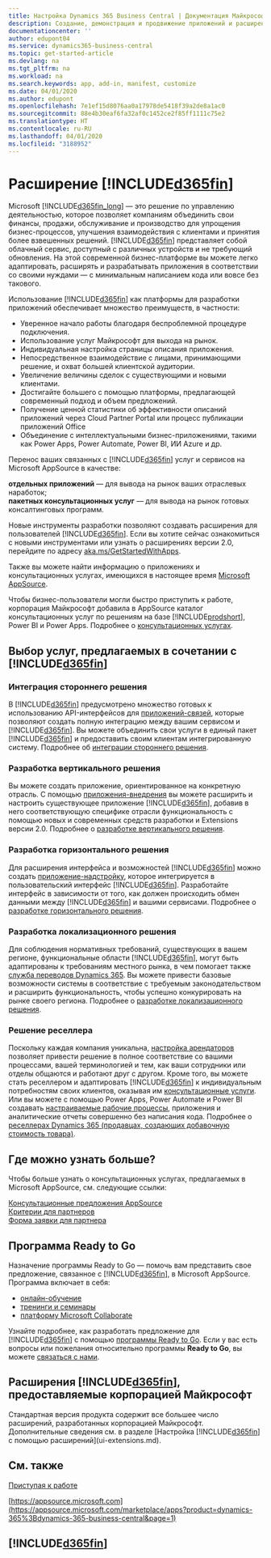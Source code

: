 ```yaml
---
title: Настройка Dynamics 365 Business Central | Документация Майкрософт
description: Создание, демонстрация и продвижение приложений и расширений для Business Central.
documentationcenter: ''
author: edupont04
ms.service: dynamics365-business-central
ms.topic: get-started-article
ms.devlang: na
ms.tgt_pltfrm: na
ms.workload: na
ms.search.keywords: app, add-in, manifest, customize
ms.date: 04/01/2020
ms.author: edupont
ms.openlocfilehash: 7e1ef15d8076aa0a17978de5418f39a2de8a1ac0
ms.sourcegitcommit: 88e4b30eaf6fa32af0c1452ce2f85ff1111c75e2
ms.translationtype: HT
ms.contentlocale: ru-RU
ms.lasthandoff: 04/01/2020
ms.locfileid: "3188952"
---
```

# <a name="extending-d365fin"></a>Расширение [!INCLUDE[d365fin](includes/d365fin_md.md)]
Microsoft [!INCLUDE[d365fin_long](includes/d365fin_long_md.md)] — это решение по управлению деятельностью, которое позволяет компаниям объединить свои финансы, продажи, обслуживание и производство для упрощения бизнес-процессов, улучшения взаимодействия с клиентами и принятия более взвешенных решений. [!INCLUDE[d365fin](includes/d365fin_md.md)] представляет собой облачный сервис, доступный с различных устройств и не требующий обновления. На этой современной бизнес-платформе вы можете легко адаптировать, расширять и разрабатывать приложения в соответствии со своими нуждами — с минимальным написанием кода или вовсе без такового.  

Использование [!INCLUDE[d365fin](includes/d365fin_md.md)] как платформы для разработки приложений обеспечивает множество преимуществ, в частности:

* Уверенное начало работы благодаря беспроблемной процедуре подключения.
* Использование услуг Майкрософт для выхода на рынок.
* Индивидуальная настройка страницы описания приложения.
* Непосредственное взаимодействие с лицами, принимающими решение, и охват большей клиентской аудитории.
* Увеличение величины сделок с существующими и новыми клиентами.
* Достигайте большего с помощью платформы, предлагающей современный подход и объем предложений.  
* Получение ценной статистики об эффективности описаний приложений через Cloud Partner Portal или процесс публикации приложений Office
* Объединение с интеллектуальными бизнес-приложениями, такими как Power Apps, Power Automate, Power BI, ИИ Azure и др.  

Перенос ваших связанных с [!INCLUDE[d365fin](includes/d365fin_md.md)] услуг и сервисов на Microsoft AppSource в качестве:

**отдельных приложений** — для вывода на рынок ваших отраслевых наработок;  
**пакетных консультационных услуг** — для вывода на рынок готовых консалтинговых программ.

Новые инструменты разработки позволяют создавать расширения для пользователей [!INCLUDE[d365fin](includes/d365fin_md.md)]. Если вы хотите сейчас ознакомиться с новыми инструментами или узнать о расширениях версии 2.0, перейдите по адресу [aka.ms/GetStartedWithApps](https://aka.ms/GetStartedWithApps).  

Также вы можете найти информацию о приложениях и консультационных услугах, имеющихся в настоящее время [Microsoft AppSource](https://appsource.microsoft.com/marketplace/consulting-services?country=US&page=1&product=dynamics-365%3Bdynamics-365-business-central).

Чтобы бизнес-пользователи могли быстро приступить к работе, корпорация Майкрософт добавила в AppSource каталог консультационных услуг по решениям на базе [!INCLUDE[prodshort](includes/prodshort.md)], Power BI и Power Apps. Подробнее о [консультационных услугах](/dynamics365/business-central/dev-itpro/developer/readiness/readiness-consulting).

## <a name="choosing-which-services-to-offer-with-d365fin"></a>Выбор услуг, предлагаемых в сочетании с [!INCLUDE[d365fin](includes/d365fin_md.md)]

### <a name="integrate-a-3rd-party-solution"></a>Интеграция стороннего решения
В [!INCLUDE[d365fin](includes/d365fin_md.md)] предусмотрено множество готовых к использованию API-интерфейсов для [приложений-связей](/dynamics365/business-central/dev-itpro/developer/readiness/readiness-connect-apps), которые позволяют создать полную интеграцию между вашим сервисом и [!INCLUDE[d365fin](includes/d365fin_md.md)]. Вы можете объединить свои услуги в единый пакет [!INCLUDE[d365fin](includes/d365fin_md.md)] и предоставить своим клиентам интегрированную систему. Подробнее об [интеграции стороннего решения](/dynamics365/business-central/dev-itpro/developer/readiness/readiness-thirdparty-solution).

### <a name="development-of-a-vertical-solution"></a>Разработка вертикального решения
Вы можете создать приложение, ориентированное на конкретную отрасль. С помощью [приложения-внедрения](/dynamics365/business-central/dev-itpro/developer/readiness/readiness-embed-apps) вы можете расширить и настроить существующее приложение [!INCLUDE[d365fin](includes/d365fin_md.md)], добавив в него соответствующую специфике отрасли функциональность с помощью новых и современных средств разработки и Extensions версии 2.0. Подробнее о [разработке вертикального решения](/dynamics365/business-central/dev-itpro/developer/readiness/readiness-develop-vertical).

### <a name="development-of-a-horizontal-solution"></a>Разработка горизонтального решения
Для расширения интерфейса и возможностей [!INCLUDE[d365fin](includes/d365fin_md.md)] можно создать [приложение-надстройку](/dynamics365/business-central/dev-itpro/developer/readiness/readiness-add-on-apps), которое интегрируется в пользовательский интерфейс [!INCLUDE[d365fin](includes/d365fin_md.md)]. Разработайте интерфейс в зависимости от того, как должен происходить обмен данными между [!INCLUDE[d365fin](includes/d365fin_md.md)] и вашими сервисами. Подробнее о [разработке горизонтального решения](/dynamics365/business-central/dev-itpro/developer/readiness/readiness-develop-horizontal).

### <a name="development-of-a-localization-solution"></a>Разработка локализационного решения
Для соблюдения нормативных требований, существующих в вашем регионе, функциональные области [!INCLUDE[d365fin](includes/d365fin_md.md)], могут быть адаптированы к требованиям местного рынка, в чем помогает также [служба переводов Dynamics 365](/dynamics365/unified-operations/fin-ops-core/dev-itpro/lifecycle-services/translation-service-overview). Вы можете привести базовые возможности системы в соответствие с требуемым законодательством и расширить функциональность, чтобы успешно конкурировать на рынке своего региона. Подробнее о [разработке локализационного решения](/dynamics365/business-central/dev-itpro/developer/readiness/readiness-develop-localization).

### <a name="reseller-solution"></a>Решение реселлера
Поскольку каждая компания уникальна, [настройка арендаторов](/dynamics365/business-central/dev-itpro/developer/readiness/readiness-customizing-tenants) позволяет привести решение в полное соответствие со вашими процессами, вашей терминологией и тем, как ваши сотрудники или отделы общаются и работают друг с другом. Кроме того, вы можете стать реселлером и адаптировать [!INCLUDE[d365fin](includes/d365fin_md.md)] к индивидуальным потребностям своих клиентов, оказывая им [консультационные услуги](/dynamics365/business-central/dev-itpro/developer/readiness/readiness-consulting). Или вы можете с помощью Power Apps, Power Automate и Power BI создавать [настраиваемые рабочие процессы](/dynamics365/business-central/dev-itpro/developer/readiness/readiness-no-code), приложения и аналитические отчеты совершенно без написания кода. Подробнее о [реселлерах Dynamics 365 (продавцах, создающих добавочную стоимость товара)](/dynamics365/business-central/dev-itpro/developer/readiness/readiness-reseller).

## <a name="where-do-i-learn-more"></a>Где можно узнать больше?
Чтобы больше узнать о консультационных услугах, предлагаемых в Microsoft AppSource, см. следующие ссылки:

[Консультационные предложения AppSource](https://appsource.microsoft.com/marketplace/consulting-services)  
[Критерии для партнеров](https://smp-cdn-prod.azureedge.net/documents/Microsoft%20AppSource%20Partner%20Listing%20Guidelines.pdf)  
[Форма заявки для партнера](https://appsource.microsoft.com/partners/list-consulting-service)  

## <a name="the-ready-to-go-program"></a>Программа Ready to Go
Назначение программы Ready to Go — помочь вам представить свое предложение, связанное с [!INCLUDE[d365fin](includes/d365fin_md.md)], в Microsoft AppSource. Программа включает в себя:

- [онлайн-обучение](/dynamics365/business-central/dev-itpro/developer/readiness/readiness-learning-catalog)
- [тренинги и семинары](/dynamics365/business-central/dev-itpro/developer/readiness/readiness-ready-to-go)
- [платформу Microsoft Collaborate](https://aka.ms/Collaborate)

Узнайте подробнее, как разработать предложение для [!INCLUDE[d365fin](includes/d365fin_md.md)] с помощью [программы Ready to Go](/dynamics365/business-central/dev-itpro/developer/readiness/readiness-ready-to-go). Если у вас есть вопросы или пожелания относительно программы **Ready to Go**, вы можете [связаться с нами](mailto:dyn365bep@microsoft.com).

## <a name="d365fin-extensions-provided-by-microsoft"></a>Расширения [!INCLUDE[d365fin](includes/d365fin_md.md)], предоставляемые корпорацией Майкрософт
Стандартная версия продукта содержит все большее число расширений, разработанных корпорацией Майкрософт. Дополнительные сведения см. в разделе [Настройка [!INCLUDE[d365fin](includes/d365fin_md.md)] с помощью расширений](ui-extensions.md).

## <a name="see-also"></a>См. также
[Приступая к работе](product-get-started.md)  

[https://appsource.microsoft.com](https://appsource.microsoft.com/marketplace/apps?product=dynamics-365%3Bdynamics-365-business-central&page=1)  

## [!INCLUDE[d365fin](includes/free_trial_md.md)]  
